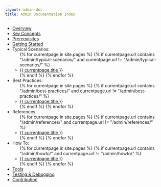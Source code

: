```yaml
---
layout: admin-doc
title: Admin Documentation Index
---
```


<ul>
  <li><a href="/admin/overview/">Overview</a></li>
  <li><a href="/admin/key-concepts/" >Key Concepts</a></li>
  <li><a href="/admin/prerequisites/" >Prerequisites</a></li>
  <li><a href="/admin/getting-started/" >Getting Started</a></li>
  <li>Typical Scenarios: 
    <ul>
      {% for currentpage in site.pages %}
        {% if currentpage.url contains "/admin/typical-scenarios/" and currentpage.url != "/admin/typical-scenarios/" %}
        <li><a href="{{ currentpage.url }}">{{ currentpage.title }}</a></li>
        {% endif %}
      {% endfor %}
    </ul>
  </li>
  <li>Best Practices:
    <ul>
      {% for currentpage in site.pages %}
        {% if currentpage.url contains "/admin/best-practices/" and currentpage.url != "/admin/best-practices/" %}
        <li><a href="{{ currentpage.url }}">{{ currentpage.title }}</a></li>
        {% endif %}
      {% endfor %}
    </ul>
  </li>
  <li>References:
    <ul>
      {% for currentpage in site.pages %}
        {% if currentpage.url contains "/admin/references/" and currentpage.url != "/admin/references/" %}
        <li><a href="{{ currentpage.url }}">{{ currentpage.title }}</a></li>
        {% endif %}
      {% endfor %}
    </ul>
  </li>
  <li>How To:
    <ul>
      {% for currentpage in site.pages %}
        {% if currentpage.url contains "/admin/howto/" and currentpage.url != "/admin/howto/" %}
        <li><a href="{{ currentpage.url }}">{{ currentpage.title }}</a></li>
        {% endif %}
      {% endfor %}
    </ul>
  </li>
  <li><a href="/admin/tools/">Tools</a></li>
  <li><a href="/admin/testing/">Testing & Debugging</a></li>
  <li><a href="/developer/contribution/">Contribution</a></li>
</ul>